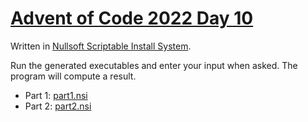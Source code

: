 # [Advent of Code 2022 Day 10](https://adventofcode.com/2022/day/10)

Written in [Nullsoft Scriptable Install System](https://de.wikipedia.org/wiki/Nullsoft_Scriptable_Install_System).

Run the generated executables and enter your input when asked. The program will compute a result.

  * Part 1: [part1.nsi](part1.nsi)
  * Part 2: [part2.nsi](part2.nsi)

